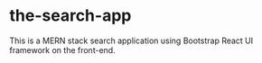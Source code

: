 # the-search-app

This is a MERN stack search application using Bootstrap React UI framework on the front-end. 
